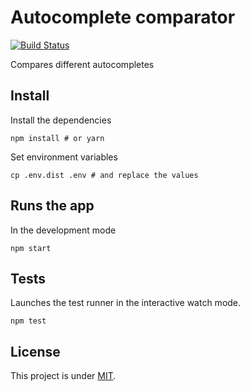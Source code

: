 # Autocomplete comparator
[![Build Status](https://travis-ci.org/CanalTP/autocomplete-comparator.svg?branch=master)](https://travis-ci.org/CanalTP/autocomplete-comparator)

Compares different autocompletes

## Install

Install the dependencies
```
npm install # or yarn
```

Set environment variables
```
cp .env.dist .env # and replace the values
```

## Runs the app
In the development mode
```
npm start
```

## Tests
Launches the test runner in the interactive watch mode.
```
npm test
```

## License
This project is under [MIT](LICENSE).